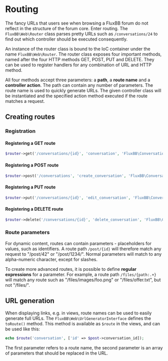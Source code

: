 # Routing

The fancy URLs that users see when browsing a FluxBB forum do not reflect in the structure of the forum core. Enter routing. The `FluxBB\Web\Router` class parses pretty URLs such as `/conversations/24` to find out which controller should be executed consequently.

An instance of the router class is bound to the IoC container under the name `FluxBB\Web\Router`. The router class exposes four important methods, named after the four HTTP methods GET, POST, PUT and DELETE. They can be used to register handlers for any combination of URL and HTTP method.

All four methods accept three parameters: a **path**, a **route name** and a **controller action**. The path can contain any number of parameters. The route name is used to quickly generate URLs. The given controller class will be instantiated and the specified action method executed if the route matches a request.

## Creating routes

### Registration

#### Registering a GET route

```php
$router->get('/conversations/{id}', 'conversation', 'FluxBB\ConversationsController@view');
```

#### Registering a POST route

```php
$router->post('/conversations', 'create_conversation', 'FluxBB\ConversationsController@create');
```

#### Registering a PUT route

```php
$router->put('/conversations/{id}', 'edit_conversation', 'FluxBB\ConversationsController@update');
```

#### Registering a DELETE route

```php
$router->delete('/conversations/{id}', 'delete_conversation', 'FluxBB\ConversationsController@delete');
```

### Route parameters

For dynamic content, routes can contain parameters - placeholders for values, such as identifiers. A route path `/post/{id}` will therefore match any request to "/post/42" or "/post/1234/". Normal parameters will match to any alpha-numeric character, except for slashes.

To create more advanced routes, it is possible to define **regular expressions** for a parameter. For example, a route path `/files/{path:.+}` will match any route such as "/files/images/foo.png" or "/files/offer.txt", but not "/files/".

## URL generation

When displaying links, e.g. in views, route names can be used to easily generate full URLs. The `FluxBB\Web\UrlGeneratorInterface` defines the `toRoute()` method. This method is available as `$route` in the views, and can be used like this:

```php
echo $route('conversation', ['id' => $post->conversation_id]);
```

The first parameter refers to a route name, the second parameter is an array of parameters that should be replaced in the URL.
